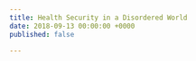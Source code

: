```yaml
---
title: Health Security in a Disordered World
date: 2018-09-13 00:00:00 +0000
published: false

---
```

